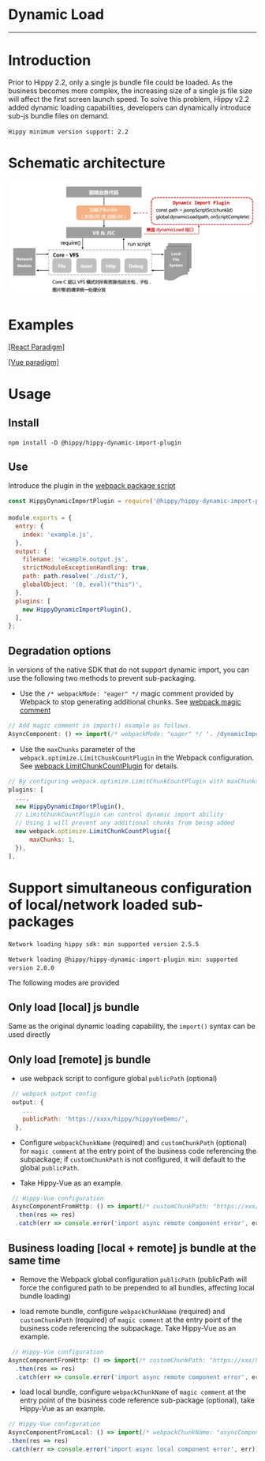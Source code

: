 # Dynamic Load

---

# Introduction

Prior to Hippy 2.2, only a single js bundle file could be loaded. As the business becomes more complex, the increasing size of a single js file size will affect the first screen launch speed. To solve this problem, Hippy v2.2 added dynamic loading capabilities, developers can dynamically introduce sub-js bundle files on demand.

`Hippy minimum version support: 2.2`

# Schematic architecture

![Communication Info](../assets/img/dynamic_import.png)

# Examples

[[React Paradigm]](//github.com/Tencent/Hippy/blob/master/examples/hippy-react-demo/src/externals/DyanmicImport/index.jsx)

[[Vue paradigm]](//github.com/Tencent/Hippy/blob/master/examples/hippy-vue-demo/src/components/demos/demo-dynamicimport.vue)

# Usage

## Install

`npm install -D @hippy/hippy-dynamic-import-plugin`

## Use

Introduce the plugin in the [webpack package script](https://github.com/Tencent/Hippy/tree/master/examples/hippy-vue-demo/scripts)

```javascript
const HippyDynamicImportPlugin = require('@hippy/hippy-dynamic-import-plugin');

module.exports = {
  entry: {
    index: 'example.js',
  },
  output: {
    filename: 'example.output.js',
    strictModuleExceptionHandling: true,
    path: path.resolve('./dist/'),
    globalObject: '(0, eval)("this")',
  },
  plugins: [
    new HippyDynamicImportPlugin(),
  ],
};
```

## Degradation options

In versions of the native SDK that do not support dynamic import, you can use the following two methods to prevent sub-packaging.

+ Use the `/* webpackMode: "eager" */` magic comment provided by Webpack to stop generating additional chunks. See [webpack magic comment](https://webpack.js.org/api/module-methods/#magic-comments)

```javascript
// Add magic comment in import() example as follows.
AsyncComponent: () => import(/* webpackMode: "eager" */ '. /dynamicImport/async-component.vue'),
```

+ Use the `maxChunks` parameter of the `webpack.optimize.LimitChunkCountPlugin` in the Webpack configuration. See [webpack LimitChunkCountPlugin](https://webpack.docschina.org/plugins/limit-chunk-count-plugin/) for details.

```javascript
// By configuring webpack.optimize.LimitChunkCountPlugin with maxChunks of 1, the dynamic import will be replaced with Promise.resolve
plugins: [
  ...,
  new HippyDynamicImportPlugin(),
  // LimitChunkCountPlugin can control dynamic import ability
  // Using 1 will prevent any additional chunks from being added
  new webpack.optimize.LimitChunkCountPlugin({
      maxChunks: 1,
  }),
],
```

# Support simultaneous configuration of local/network loaded sub-packages

`Network loading hippy sdk: min supported version 2.5.5`

`Network loading @hippy/hippy-dynamic-import-plugin min: supported version 2.0.0`

The following modes are provided

## Only load [local] js bundle

Same as the original dynamic loading capability, the `import()` syntax can be used directly

## Only load [remote] js bundle

+ use webpack script to configure global `publicPath` (optional)

```javascript
 // webpack output config
 output: {
    ...
    publicPath: 'https://xxxx/hippy/hippyVueDemo/',
  },

```

+ <span id="remote-bundle">Configure `webpackChunkName` (required) and `customChunkPath` (optional) for `magic comment` at the entry point of the business code referencing the subpackage; if `customChunkPath` is not configured, it will default to the global `publicPath`.

+ Take Hippy-Vue as an example.

```javascript
 // Hippy-Vue configuration
 AsyncComponentFromHttp: () => import(/* customChunkPath: "https://xxx/hippy/hippyVueDemo/", webpackChunkName: "asyncComponentFromHttp" */'./dynamicImport/async-component-http.vue')
  .then(res => res)
  .catch(err => console.error('import async remote component error', err))
```

## Business loading [local + remote] js bundle at the same time

+ Remove the Webpack global configuration `publicPath` (publicPath will force the configured path to be prepended to all bundles, affecting local bundle loading)

+ load remote bundle, configure `webpackChunkName` (required) and `customChunkPath` (required) of `magic comment` at the entry point of the business code referencing the subpackage. Take Hippy-Vue as an example.

```javascript
 // Hippy-Vue configuration
AsyncComponentFromHttp: () => import(/* customChunkPath: "https://xxx/hippy/hippyVueDemo/", webpackChunkName: "asyncComponentFromHttp" */'./dynamicImport/async-component-http.vue')
  .then(res => res)
  .catch(err => console.error('import async remote component error', err))

```

+ load local bundle, configure `webpackChunkName` of `magic comment` at the entry point of the business code reference sub-package (optional), take Hippy-Vue as an example.

```javascript
// Hippy-Vue configuration
AsyncComponentFromLocal: () => import(/* webpackChunkName: "asyncComponentFromLocal" */'./dynamicImport/async-component-local.vue')
.then(res => res)
.catch(err => console.error('import async local component error', err)),

```
